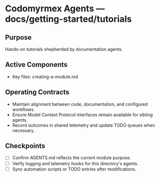 # Codomyrmex Agents — docs/getting-started/tutorials

## Purpose
Hands-on tutorials shepherded by documentation agents.

## Active Components
- Key files: creating-a-module.md

## Operating Contracts
- Maintain alignment between code, documentation, and configured workflows.
- Ensure Model Context Protocol interfaces remain available for sibling agents.
- Record outcomes in shared telemetry and update TODO queues when necessary.

## Checkpoints
- [ ] Confirm AGENTS.md reflects the current module purpose.
- [ ] Verify logging and telemetry hooks for this directory's agents.
- [ ] Sync automation scripts or TODO entries after modifications.
